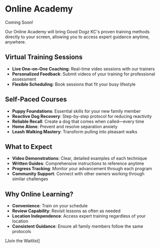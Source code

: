 # Online Academy

Coming Soon!

Our Online Academy will bring Good Dogz KC's proven training methods directly to your screen, allowing you to access expert guidance anytime, anywhere.

## Virtual Training Sessions
- **Live One-on-One Coaching**: Real-time video sessions with our trainers
- **Personalized Feedback**: Submit videos of your training for professional assessment
- **Flexible Scheduling**: Book sessions that fit your busy lifestyle

## Self-Paced Courses
- **Puppy Foundations**: Essential skills for your new family member
- **Reactive Dog Recovery**: Step-by-step protocol for reducing reactivity
- **Reliable Recall**: Create a dog that comes when called—every time
- **Home Alone**: Prevent and resolve separation anxiety
- **Leash Walking Mastery**: Transform pulling into pleasant walks

## What to Expect
- **Video Demonstrations**: Clear, detailed examples of each technique
- **Written Guides**: Comprehensive instructions to reference anytime
- **Progress Tracking**: Monitor your advancement through each program
- **Community Support**: Connect with other owners working through similar challenges

## Why Online Learning?
- **Convenience**: Train on your schedule
- **Review Capability**: Revisit lessons as often as needed
- **Location Independence**: Access expert training regardless of your location
- **Consistent Guidance**: Ensure all family members follow the same protocols

[Join the Waitlist]
